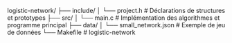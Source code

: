 logistic-network/
├── include/
│   └── project.h          # Déclarations de structures et prototypes
├── src/
│   └── main.c             # Implémentation des algorithmes et programme principal
├── data/
│   └── small_network.json # Exemple de jeu de données
└── Makefile  # logistic-network

